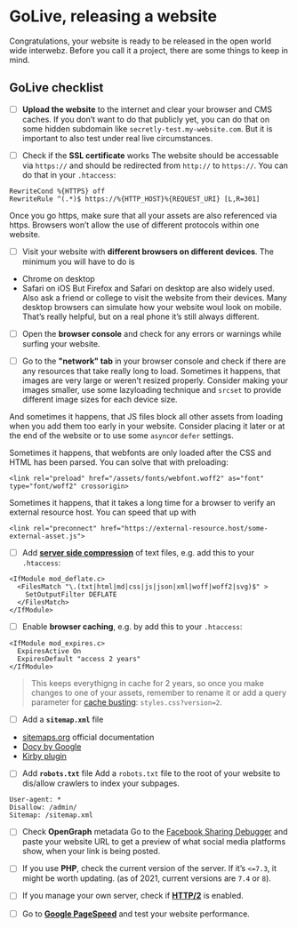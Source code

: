 # GoLive, releasing a website

Congratulations, your website is ready to be released in the open world wide interwebz. Before you call it a project, there are some things to keep in mind.

## GoLive checklist

- [ ] **Upload the website** to the internet and clear your browser and CMS caches. If you don’t want to do that publicly yet, you can do that on some hidden subdomain like `secretly-test.my-website.com`. But it is important to also test under real live circumstances.

- [ ] Check if the **SSL certificate** works
The website should be accessable via `https://` and should be redirected from `http://` to `https://`.
You can do that in your `.htaccess`:
```
RewriteCond %{HTTPS} off
RewriteRule ^(.*)$ https://%{HTTP_HOST}%{REQUEST_URI} [L,R=301]
```
Once you go https, make sure that all your assets are also referenced via https. Browsers won’t allow the use of different protocols within one website.

- [ ] Visit your website with **different browsers on different devices**. The minimum you will have to do is
- Chrome on desktop
- Safari on iOS
But Firefox and Safari on desktop are also widely used. Also ask a friend or college to visit the website from their devices.
Many desktop browsers can simulate how your website woul look on mobile. That’s really helpful, but on a real phone it’s still always different.

- [ ] Open the **browser console** and check for any errors or warnings while surfing your website.

- [ ] Go to the **"network" tab** in your browser console and check if there are any resources that take really long to load.
Sometimes it happens, that images are very large or weren’t resized properly. Consider making your images smaller, use some lazyloading technique and `srcset` to provide different image sizes for each device size.

And sometimes it happens, that JS files block all other assets from loading when you add them too early in your website. Consider placing it later or at the end of the website or to use some `async`or `defer` settings.

Sometimes it happens, that webfonts are only loaded after the CSS and HTML has been parsed. You can solve that with preloading:
```
<link rel="preload" href="/assets/fonts/webfont.woff2" as="font" type="font/woff2" crossorigin>
```

Sometimes it happens, that it takes a long time for a browser to verify an external resource host. You can speed that up with
```
<link rel="preconnect" href="https://external-resource.host/some-external-asset.js">
```

- [ ] Add **[server side compression](https://kinsta.com/de/blog/gzip-komprimierung-aktivieren/)** of text files, e.g. add this to your `.htaccess`:
```
<IfModule mod_deflate.c>
  <FilesMatch "\.(txt|html|md|css|js|json|xml|woff|woff2|svg)$" >
    SetOutputFilter DEFLATE
  </FilesMatch>
</IfModule>
```

- [ ] Enable **browser caching**, e.g. by add this to your `.htaccess`:
```
<IfModule mod_expires.c>
  ExpiresActive On
  ExpiresDefault "access 2 years"
</IfModule>
```
> This keeps everythigng in cache for 2 years, so once you make changes to one of your assets, remember to rename it or add a query parameter for [cache busting](https://css-tricks.com/strategies-for-cache-busting-css/): `styles.css?version=2`.

- [ ] Add a **`sitemap.xml`** file
- [sitemaps.org](https://www.sitemaps.org/protocol.html) official documentation
- [Docy by Google](https://developers.google.com/search/docs/advanced/sitemaps/build-sitemap?hl=de)
- [Kirby plugin](https://getkirby.com/plugins/kirbyzone/sitemapper)

- [ ] Add **`robots.txt`** file
Add a `robots.txt` file to the root of your website to dis/allow crawlers to index your subpages.
```
User-agent: *
Disallow: /admin/
Sitemap: /sitemap.xml
```

- [ ] Check **OpenGraph** metadata
Go to the [Facebook Sharing Debugger](https://developers.facebook.com/tools/debug/) and paste your website URL to get a preview of what social media platforms show, when your link is being posted.

- [ ] If you use **PHP**, check the current version of the server. If it’s `<=7.3`, it might be worth updating. (as of 2021, current versions are `7.4` or `8`).

- [ ] If you manage your own server, check if **[HTTP/2](https://tools.keycdn.com/http2-test)** is enabled.

- [ ] Go to **[Google PageSpeed](https://developers.google.com/speed/pagespeed/insights)** and test your website performance.
